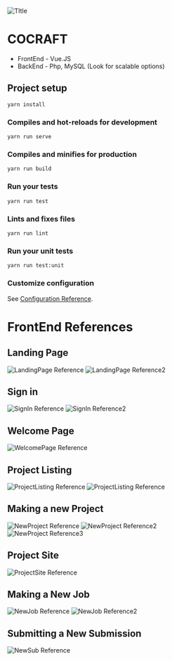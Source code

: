 
![TItle](https://github.com/kaypohleb/cocraft_frontend/blob/master/AdobeXD_Files/Title.png?raw=true)
# COCRAFT

* FrontEnd - Vue.JS
* BackEnd - Php, MySQL (Look for scalable options)

## Project setup
```
yarn install
```

### Compiles and hot-reloads for development
```
yarn run serve
```

### Compiles and minifies for production
```
yarn run build
```

### Run your tests
```
yarn run test
```

### Lints and fixes files
```
yarn run lint
```

### Run your unit tests
```
yarn run test:unit
```

### Customize configuration
See [Configuration Reference](https://cli.vuejs.org/config/).


# FrontEnd References

## Landing Page

![LandingPage Reference](https://github.com/kaypohleb/cocraft_frontend/blob/master/AdobeXD_Files/LandingPage(1).png?raw=true)
![LandingPage Reference2](https://github.com/kaypohleb/cocraft_frontend/blob/master/AdobeXD_Files/LandingPage(2).png?raw=true)

## Sign in

![SignIn Reference](https://github.com/kaypohleb/cocraft_frontend/blob/master/AdobeXD_Files/Signup(1).png?raw=true)
![SignIn Reference2](https://github.com/kaypohleb/cocraft_frontend/blob/master/AdobeXD_Files/Signup(2).png?raw=true)

## Welcome Page

![WelcomePage Reference](https://github.com/kaypohleb/cocraft_frontend/blob/master/AdobeXD_Files/MainPage.png?raw=true)

## Project Listing
![ProjectListing Reference](https://github.com/kaypohleb/cocraft_frontend/blob/master/AdobeXD_Files/ProjectListing(1).png?raw=true)
![ProjectListing Reference](https://github.com/kaypohleb/cocraft_frontend/blob/master/AdobeXD_Files/ProjectListing(2).png?raw=true)

## Making a new Project
![NewProject Reference](https://github.com/kaypohleb/cocraft_frontend/blob/master/AdobeXD_Files/NewProject(2).png?raw=true)
![NewProject Reference2](https://github.com/kaypohleb/cocraft_frontend/blob/master/AdobeXD_Files/NewProject(3).png?raw=true)
![NewProject Reference3](https://github.com/kaypohleb/cocraft_frontend/blob/master/AdobeXD_Files/NewProject(4).png?raw=true)

## Project Site
![ProjectSite Reference](https://github.com/kaypohleb/cocraft_frontend/blob/master/AdobeXD_Files/ProjectSite.png?raw=true)


## Making a New Job

![NewJob Reference](https://github.com/kaypohleb/cocraft_frontend/blob/master/AdobeXD_Files/NewJob(0).png?raw=true)
![NewJob Reference2](https://github.com/kaypohleb/cocraft_frontend/blob/master/AdobeXD_Files/NewJob.png?raw=true)

## Submitting a New Submission
![NewSub Reference](https://github.com/kaypohleb/cocraft_frontend/blob/master/AdobeXD_Files/NewSub.png?raw=true)



